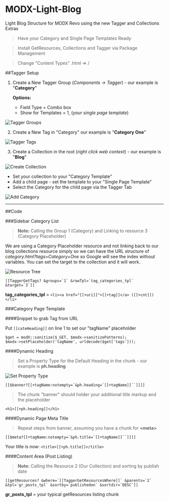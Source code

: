 MODX-Light-Blog
===============

Light Blog Structure for MODX Revo using the new Tagger and Collections Extras


> Have your Category and Single Page Templates Ready

> Install GetResources, Collections and Tagger via Package Management

> Change "Content Types" .html => /

##Tagger Setup

1. Create a New Tagger Group (*Components -> Tagger*) - our example is "**Category**"

    **Options:**  

    - Field Type = Combo box
    - Show for Templates = 1, (*your single page template*)

![Tagger Groups](https://dl.dropboxusercontent.com/u/4277345/MODX/Light-Blog/tagger-groups.jpg)

2. Create a New Tag in "Category" our example is "**Category One**"

![Tagger Tags](https://dl.dropboxusercontent.com/u/4277345/MODX/Light-Blog/tagger-tags.jpg)

3. Create a Collection in the root (*right click web context*) - our example is "**Blog**"

![Create Collection](https://dl.dropboxusercontent.com/u/4277345/MODX/Light-Blog/create-collection.jpg)

  - Set your collection to your "Category Template"
  - Add a child page - set the template to your "Single Page Template"
  - Select the Category for the child page via the Tagger Tab

![Add Category](https://dl.dropboxusercontent.com/u/4277345/MODX/Light-Blog/tagger-resource-tab.jpg)

--- 

##Code

###Sidebar Category List

> **Note:** Calling the Group 1 (Category) and Linking to resource 3 (Category Placeholder)

We are using a Category Placeholder resource and not linking back to our blog collections resource simply so we can have the URL structure of *category.html?tags=Category+One* so Google will see the index without variables. You can set the target to the collection and it will work. 

![Resource Tree](https://dl.dropboxusercontent.com/u/4277345/MODX/Light-Blog/resource-tree.jpg)

```
[[TaggerGetTags? &groups=`1` &rowTpl=`tag_categories_tpl` &target=`3`]]
```
 
**tag\_categories\_tpl** = `<li><a href="[[+uri]]">[[+tag]]</a> ([[+cnt]])</li>`


###Category Page Template

####Snippet to grab Tag from URL

Put `[[cateHeading]]` on line 1 to set our "tagName" placeholder

```
$get = modX::sanitize($_GET, $modx->sanitizePatterns);
$modx->setPlaceholder('tagName', urldecode($get['tags']));
```
  
####Dynamic Heading

> Set a Property Type for the Default Heading in the chunk - our example is **ph.heading**

![Set Property Type](https://dl.dropboxusercontent.com/u/4277345/MODX/Light-Blog/chunk-banner-properties.jpg)

```
[[$banner?[[+tagName:notempty=`&ph.heading=`[[+tagName]]``]]]]
```

> The chunk "banner" should holder your additional title markup and the placeholder

`<h1>[[+ph.heading]]</h1>`

####Dynamic Page Meta Title

> Repeat steps from banner, assuming you have a chunk for **&lt;meta&gt;**

```
[[$meta?[[+tagName:notempty=`&ph.title=`[[+tagName]]``]]]]
```

Your title is now: `<title>[[+ph.title]]</title>`


####Content Area (Post Listing)

> **Note:** Calling the Resource 2 (Our Collection) and sorting by publish date

```
[[getResources? &where=`[[TaggerGetResourcesWhere]]` &parents=`2` &tpl=`gr_posts_tpl` &sortby=`publishedon` &sortdir=`DESC`]]
```

**gr\_posts\_tpl** = your typical getResources listing chunk
